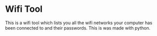 # Wifi Tool
This is a wifi tool which lists you all the wifi networks your computer has been connected to and their passwords. This is was made with python.
